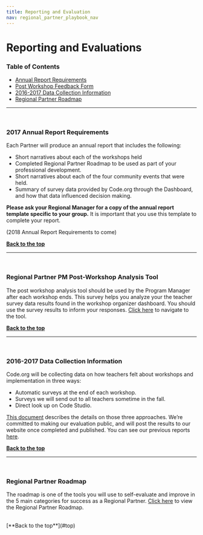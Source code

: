 ```yaml
---
title: Reporting and Evaluation
nav: regional_partner_playbook_nav
---
```

<meta name="robots" content="noindex">
<a id="top"></a>

# Reporting and Evaluations


### Table of Contents

- [Annual Report Requirements](#requirements)<br/>
- [Post Workshop Feedback Form](#form)<br/>
- [2016-2017 Data Collection Information](#data)
- [Regional Partner Roadmap](#roadmap)<br/>

________________
<a id="requirements"></a>
<br/>

### **2017 Annual Report Requirements**

Each Partner will produce an annual report that includes the following:<br/>


- Short narratives about each of the workshops held<br/>
- Completed Regional Partner Roadmap to be used as part of your professional development. <br/>
- Short narratives about each of the four community events that were held.<br/>
- Summary of survey data provided by Code.org through the Dashboard, and how that data influenced decision making.<br/>

**Please ask your Regional Manager for a copy of the annual report template specific to your group.** It is important that you use this template to complete your report.

(2018 Annual Report Requirements to come)


[**Back to the top**](#top)
<br/>

________________
<a id="form"></a>
<br/>

### **Regional Partner PM Post-Workshop Analysis Tool**
The post workshop analysis tool should be used by the Program Manager after each workshop ends. This survey helps you analyze your the teacher survey data results found in the workshop organizer dashboard. You should use the survey results to inform your responses.
[Click here](https://docs.google.com/a/code.org/forms/d/14zbz_PuRxNpJI6HtMBmJkCWCqV9O_ZDCYbXiHAeYs7A/viewform) to navigate to the tool.


[**Back to the top**](#top)
<br/>

________________
<a id="data"></a>
<br/>

### **2016-2017 Data Collection Information**
Code.org will be collecting data on how teachers felt about workshops and implementation in three ways:

- Automatic surveys at the end of each workshop. 
- Surveys we will send out to all teachers sometime in the fall. 
- Direct look up on Code Studio. 

[This document](https://docs.google.com/document/d/1881ECNGv4tyIzatqHj1bWKm73e16Zq7uVEoPItqXmiY/edit?usp=sharing) describes the details on those three approaches. We’re committed to making our evaluation public, and will post the results to our website once completed and published. You can see our previous reports [here](https://code.org/about/evaluation). 


[**Back to the top**](#top)
<br/>


________________
<a id="roadmap"></a>
<br/>
### **Regional Partner Roadmap**
The roadmap is one of the tools you will use to self-evaluate and improve in the 5 main categories for success as a Regional Partner. [Click here](https://docs.google.com/document/d/1e352PvR0NG0VLmrLg1i3o7AEHeysmohwqPtXGAqZLXA/edit?usp=sharing) to view the Regional Partner Roadmap.

<br/>
[**Back to the top**](#top)
<br/>